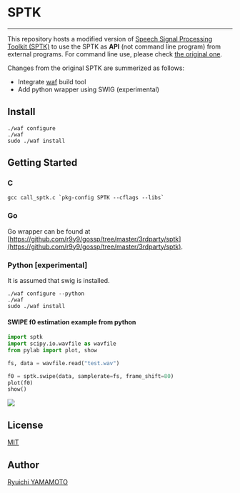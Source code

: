 # SPTK
-----------------

This repository hosts a modified version of [Speech Signal Processing Toolkit (SPTK)](http://sp-tk.sourceforge.net/) to use the SPTK as **API** (not command line program) from external programs. For command line use, please check [the original one](http://sp-tk.sourceforge.net/).

Changes from the original SPTK are summerized as follows:

- Integrate [waf]((https://code.google.com/p/waf/)) build tool
- Add python wrapper using SWIG (experimental)

## Install

    ./waf configure
    ./waf
    sudo ./waf install
    
## Getting Started

### C

    gcc call_sptk.c `pkg-config SPTK --cflags --libs`
    
### Go

Go wrapper can be found at [https://github.com/r9y9/gossp/tree/master/3rdparty/sptk](https://github.com/r9y9/gossp/tree/master/3rdparty/sptk).

### Python [experimental]

It is assumed that swig is installed.

    ./waf configure --python
    ./waf
    sudo ./waf install

#### SWIPE f0 estimation example from python

```python
import sptk
import scipy.io.wavfile as wavfile
from pylab import plot, show

fs, data = wavfile.read("test.wav")

f0 = sptk.swipe(data, samplerate=fs, frame_shift=80)
plot(f0)
show()
```

![](http://r9y9.github.io/images/arayuru_f0.png)
	 
## License

[MIT](./LICENSE)

## Author

[Ryuichi YAMAMOTO](https://github.com/r9y9)